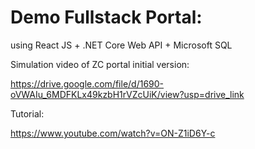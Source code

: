 # Demo Fullstack Portal:

using React JS + .NET Core Web API + Microsoft SQL


Simulation video of ZC portal initial version:

https://drive.google.com/file/d/1690-oVWAIu_6MDFKLx49kzbH1rVZcUiK/view?usp=drive_link


Tutorial:

https://www.youtube.com/watch?v=ON-Z1iD6Y-c
   



